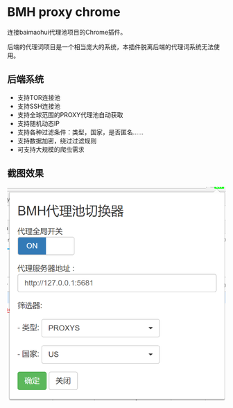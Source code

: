 # BMH proxy chrome
连接baimaohui代理池项目的Chrome插件。

后端的代理词项目是一个相当庞大的系统，本插件脱离后端的代理词系统无法使用。

## 后端系统
- 支持TOR连接池
- 支持SSH连接池
- 支持全球范围的PROXY代理池自动获取
- 支持随机动态IP
- 支持各种过滤条件：类型，国家，是否匿名……
- 支持数据加密，绕过过滤规则
- 可支持大规模的爬虫需求

## 截图效果
![Alt text](images/screenshot.png)